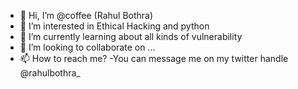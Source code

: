 - 👋 Hi, I’m @coffee (Rahul Bothra)
- 👀 I’m interested in Ethical Hacking and python
- 🌱 I’m currently learning about all kinds of vulnerability 
- 💞️ I’m looking to collaborate on ...
- 📫 How to reach me? -You can message me on my twitter handle @rahulbothra_

<!---
is a ✨ special ✨ repository because its `README.md` (this file) appears on your GitHub profile.
You can click the Preview link to take a look at your changes.
--->
